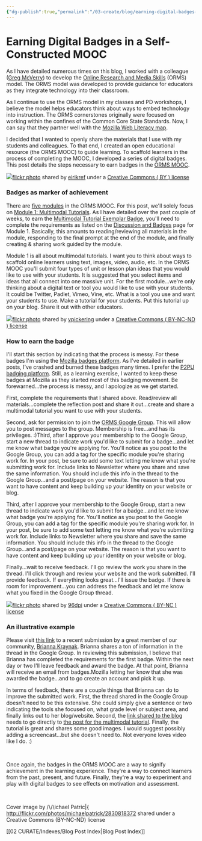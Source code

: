 ```yaml
---
{"dg-publish":true,"permalink":"/03-create/blog/earning-digital-badges-in-a-self-constructed-mooc/","title":"Earning Digital Badges in a Self-Constructed MOOC #ORMSMOOC","tags":["badges","orms","blog-post"]}
---
```


# Earning Digital Badges in a Self-Constructed MOOC

As I have detailed numerous times on this blog, I worked with a colleague ([Greg McVerry](https://twitter.com/jgmac1106)) to develop the [Online Research and Media Skills](https://www.academia.edu/12321009/Online_Research_and_Media_Skills_An_Instructional_Model_for_Online_Informational_Texts) (ORMS) model. The ORMS model was developed to provide guidance for educators as they integrate technology into their classroom.

As I continue to use the ORMS model in my classes and PD workshops, I believe the model helps educators think about ways to embed technology into instruction. The ORMS cornerstones originally were focused on working within the confines of the Common Core State Standards. Now, I can say that they partner well with the [Mozilla Web Literacy map](https://wiki.mozilla.org/Webmaker/WebLiteracyMap).

I decided that I wanted to openly share the materials that I use with my students and colleagues. To that end, I created an open educational resource (the ORMS MOOC) to guide learning. To scaffold learners in the process of completing the MOOC, I developed a series of digital badges. This post details the steps necessary to earn badges in the [ORMS MOOC](https://sites.google.com/site/ormsmodel/).

[![](images/413592672_0b437c7519.jpg)](http://flickr.com/photos/eirikref/413592672 "Scaffold")[flickr photo](http://flickr.com/photos/eirikref/413592672 "Scaffold") shared by [eirikref](http://flickr.com/people/eirikref) under a [Creative Commons ( BY ) license](http://creativecommons.org/licenses/by/2.0/)

### Badges as marker of achievement

There are [five modules](https://sites.google.com/site/ormsmodel/modules) in the ORMS MOOC. For this post, we'll solely focus on [Module 1: Multimodal Tutorials](https://sites.google.com/site/ormsmodel/modules/module-1). As I have detailed over the past couple of weeks, to earn the [Multimodal Tutorial Exemplar Badge](https://badges.mozilla.org/en-US/badges/badge/Multimodal-Tutorial-Exemplar-Badge), you'll need to complete the requirements as listed on the [Discussion and Badges](https://sites.google.com/site/ormsmodel/modules/module-1/discussions) page for Module 1. Basically, this amounts to reading/reviewing all materials in the module, responding to the final prompt at the end of the module, and finally creating & sharing work guided by the module.

Module 1 is all about multimodal tutorials. I want you to think about ways to scaffold online learners using text, images, video, audio, etc. In the ORMS MOOC you'll submit four types of unit or lesson plan ideas that you would like to use with your students. It is suggested that you select items and ideas that all connect into one massive unit. For the first module...we're only thinking about a digital text or tool you would like to use with your students. It could be Twitter, Padlet, Vimeo, Vine, etc. What is a tool you use and want your students to use. Make a tutorial for your students. Put this tutorial up on your blog. Share it out with other educators.

[![](images/4352600046_e556cab629.jpg)](http://flickr.com/photos/vpickering/4352600046 "Scaffolding")[flickr photo](http://flickr.com/photos/vpickering/4352600046 "Scaffolding") shared by [vpickering](http://flickr.com/people/vpickering) under a [Creative Commons ( BY-NC-ND ) license](http://creativecommons.org/licenses/by-nc-nd/2.0/)

### How to earn the badge

I'll start this section by indicating that the process is messy. For these badges I'm using the [Mozilla badges platform](https://badges.mozilla.org/en-US/). As I've detailed in earlier posts, I've crashed and burned these badges many times. I prefer the [P2PU badging platform](https://p2pu.org/en/badges/). Still, as a learning exercise, I wanted to keep these badges at Mozilla as they started most of this badging movement. Be forewarned...the process is messy, and I apologize as we get started.

First, complete the requirements that I shared above. Read/review all materials...complete the reflection post and share it out...create and share a multimodal tutorial you want to use with your students.

Second, ask for permission to join the [ORMS Google Group](https://groups.google.com/forum/#!forum/ormsclass). This will allow you to post messages to the group. Membership is free...and has its privileges. :)Third, after I approve your membership to the Google Group, start a new thread to indicate work you'd like to submit for a badge...and let me know what badge you're applying for. You'll notice as you post to the Google Group, you can add a tag for the specific module you're sharing work for. In your post, be sure to add some text letting me know what you're submitting work for. Include links to Newsletter where you share and save the same information. You should include this info in the thread to the Google Group...and a post/page on your website. The reason is that you want to have content and keep building up your identity on your website or blog.

Third, after I approve your membership to the Google Group, start a new thread to indicate work you'd like to submit for a badge...and let me know what badge you're applying for. You'll notice as you post to the Google Group, you can add a tag for the specific module you're sharing work for. In your post, be sure to add some text letting me know what you're submitting work for. Include links to Newsletter where you share and save the same information. You should include this info in the thread to the Google Group...and a post/page on your website. The reason is that you want to have content and keep building up your identity on your website or blog.

Finally...wait to receive feedback. I'll go review the work you share in the thread. I'll click through and review your website and the work submitted. I'll provide feedback. If everything looks great...I'll issue the badge. If there is room for improvement...you can address the feedback and let me know what you fixed in the Google Group thread.

[![](images/1063145950_7e17a0ae67.jpg)](http://flickr.com/photos/96dpi/1063145950 "Scaffold")[flickr photo](http://flickr.com/photos/96dpi/1063145950 "Scaffold") shared by [96dpi](http://flickr.com/people/96dpi) under a [Creative Commons ( BY-NC ) license](http://creativecommons.org/licenses/by-nc/2.0/)

### An illustrative example

Please visit [this link](https://groups.google.com/forum/#!topic/ormsclass/BZZenAyayus) to a recent submission by a great member of our community, [Brianna Kraynak](https://twitter.com/BriannaKraynak). Brianna shares a ton of information in the thread in the Google Group. In reviewing this submission, I believe that Brianna has completed the requirements for the first badge. Within the next day or two I'll leave feedback and award the badge. At that point, Brianna will receive an email from badges.Mozilla letting her know that she was awarded the badge...and to go create an account and pick it up.

In terms of feedback, there are a couple things that Brianna can do to improve the submitted work. First, the thread shared in the Google Group doesn't need to be this extensive. She could simply give a sentence or two indicating the tools she focused on, what grade level or subject area, and finally links out to her blog/website. Second, the [link shared to the blog](http://www.google.com/url?q=http%3A%2F%2Fbriannakraynak.weebly.com&sa=D&sntz=1&usg=AFQjCNHSvxkE6oErsr0T-v5VDhSnDKBeeg) needs to go directly to [the post for the multimodal tutorial](http://briannakraynak.weebly.com/blog/multimedial-tutorial). Finally, the tutorial is great and shares some good images. I would suggest possibly adding a screencast...but she doesn't need to. Not everyone loves video like I do. :)

 

Once again, the badges in the ORMS MOOC are a way to signify achievement in the learning experience. They're a way to connect learners from the past, present, and future. Finally, they're a way to experiment and play with digital badges to see effects on motivation and assessment.

 

Cover image by /\\/\\ichael Patric|{ http://flickr.com/photos/michaelpatrick/2830818372 shared under a Creative Commons (BY-NC-ND) license

[[02 CURATE/Indexes/Blog Post Index\|Blog Post Index]]